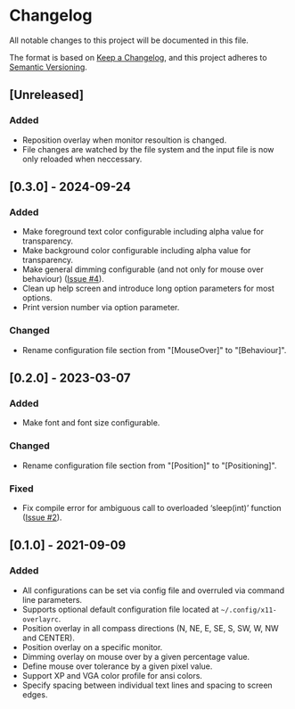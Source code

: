 # Changelog

All notable changes to this project will be documented in this file.

The format is based on [Keep a Changelog](https://keepachangelog.com/en/1.1.0/),
and this project adheres to [Semantic Versioning](https://semver.org/spec/v2.0.0.html).

## [Unreleased]

### Added

- Reposition overlay when monitor resoultion is changed.
- File changes are watched by the file system and the input file is now only reloaded when neccessary.

## [0.3.0] - 2024-09-24

### Added

- Make foreground text color configurable including alpha value for transparency.
- Make background color configurable including alpha value for transparency.
- Make general dimming configurable (and not only for mouse over behaviour) ([Issue #4](/../../issues/4)).
- Clean up help screen and introduce long option parameters for most options.
- Print version number via option parameter.

### Changed

- Rename configuration file section from "[MouseOver]" to "[Behaviour]".

## [0.2.0] - 2023-03-07

### Added

- Make font and font size configurable.

### Changed

- Rename configuration file section from "[Position]" to "[Positioning]".

### Fixed

- Fix compile error for ambiguous call to overloaded ‘sleep(int)’ function ([Issue #2](/../../issues/2)).

## [0.1.0] - 2021-09-09

### Added

- All configurations can be set via config file and overruled via command line parameters.
- Supports optional default configuration file located at `~/.config/x11-overlayrc`.
- Position overlay in all compass directions (N, NE, E, SE, S, SW, W, NW and CENTER).
- Position overlay on a specific monitor.
- Dimming overlay on mouse over by a given percentage value.
- Define mouse over tolerance by a given pixel value.
- Support XP and VGA color profile for ansi colors.
- Specify spacing between individual text lines and spacing to screen edges.


